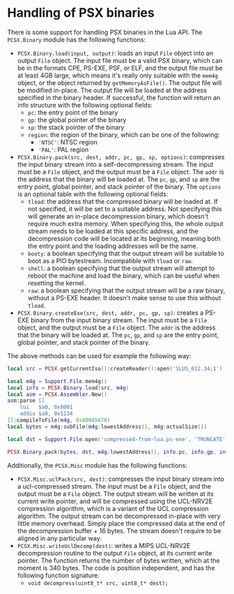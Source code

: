 # Handling of PSX binaries

There is some support for handling PSX binaries in the Lua API. The `PCSX.Binary` module has the following functions:

- `PCSX.Binary.load(input, output)`: loads an input `File` object into an output `File` object. The input file must be a valid PSX binary, which can be in the formats CPE, PS-EXE, PSF, or ELF, and the output file must be at least 4GB large, which means it's really only suitable with the `mem4g` object, or the object returned by `getMemoryAsFile()`. The output file will be modified in-place. The output file will be loaded at the address specified in the binary header. If successful, the function will return an info structure with the following optional fields:
    - `pc`: the entry point of the binary
    - `gp`: the global pointer of the binary
    - `sp`: the stack pointer of the binary
    - `region`: the region of the binary, which can be one of the following:
        - `'NTSC'`: NTSC region
        - `'PAL'`: PAL region
- `PCSX.Binary.pack(src, dest, addr, pc, gp, sp, options)`: compresses the input binary stream into a self-decompressing stream. The input must be a `File` object, and the output must be a `File` object. The `addr` is the address that the binary will be loaded at. The `pc`, `gp`, and `sp` are the entry point, global pointer, and stack pointer of the binary. The `options` is an optional table with the following optional fields:
    - `tload`: the address that the compressed binary will be loaded at. If not specified, it will be set to a suitable address. Not specifying this will generate an in-place decompression binary, which doesn't require much extra memory. When specifying this, the whole output stream needs to be loaded at this specific address, and the decompression code will be located at its beginning, meaning both the entry point and the loading addresses will be the same.
    - `booty`: a boolean specifying that the output stream will be suitable to boot as a PIO bytestream. Incompatible with `tload` or `raw`.
    - `shell`: a boolean specifying that the output stream will attempt to reboot the machine and load the binary, which can be useful when resetting the kernel.
    - `raw`: a boolean specifying that the output stream will be a raw binary, without a PS-EXE header. It doesn't make sense to use this without `tload`.
- `PCSX.Binary.createExe(src, dest, addr, pc, gp, sp)`: creates a PS-EXE binary from the input binary stream. The input must be a `File` object, and the output must be a `File` object. The `addr` is the address that the binary will be loaded at. The `pc`, `gp`, and `sp` are the entry point, global pointer, and stack pointer of the binary.

The above methods can be used for example the following way:

```lua
local src = PCSX.getCurrentIso():createReader():open('SLUS_012.34;1')

local m4g = Support.File.mem4g()
local info = PCSX.Binary.load(src, m4g)
local asm = PCSX.Assembler.New()
asm:parse [[
    lui   $a0, 0x8001
    addiu $a0, 0x1234
]]:compileToFile(m4g, 0x80045678)
local bytes = m4g:subFile(m4g:lowestAddress(), m4g:actualSize())

local dst = Support.File.open('compressed-from-lua.ps-exe', 'TRUNCATE')

PCSX.Binary.pack(bytes, dst, m4g:lowestAddress(), info.pc, info.gp, info.sp)
```

Additionally, the `PCSX.Misc` module has the following functions:

- `PCSX.Misc.uclPack(src, dest)`: compresses the input binary stream into a ucl-compressed stream. The input must be a `File` object, and the output must be a `File` object. The output stream will be written at its current write pointer, and will be compressed using the UCL-NRV2E compression algorithm, which is a variant of the UCL compression algorithm. The output stream can be decompressed in-place with very little memory overhead. Simply place the compressed data at the end of the decompression buffer + 16 bytes. The stream doesn't require to be aligned in any particular way.
- `PCSX.Misc.writeUclDecomp(dest)`: writes a MIPS UCL-NRV2E decompression routine to the output `File` object, at its current write pointer. The function returns the number of bytes written, which at the moment is 340 bytes. The code is position independent, and has the following function signature:
    - `void decompress(uint8_t* src, uint8_t* dest);`